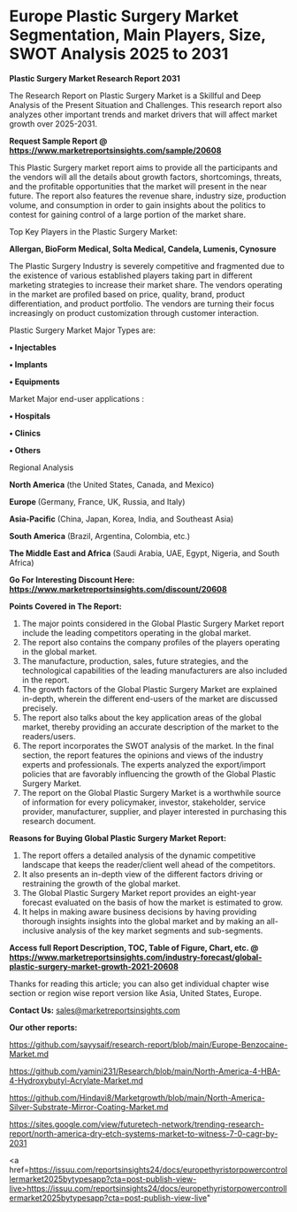 # Europe Plastic Surgery Market Segmentation, Main Players, Size, SWOT Analysis 2025 to 2031

<strong>Plastic Surgery Market Research Report 2031</strong>

The Research Report on Plastic Surgery Market is a Skillful and Deep Analysis of the Present Situation and Challenges. This research report also analyzes other important trends and market drivers that will affect market growth over 2025-2031.

<strong>Request Sample Report @ <a href=https://www.marketreportsinsights.com/sample/20608>https://www.marketreportsinsights.com/sample/20608</a></strong>

This Plastic Surgery market report aims to provide all the participants and the vendors will all the details about growth factors, shortcomings, threats, and the profitable opportunities that the market will present in the near future. The report also features the revenue share, industry size, production volume, and consumption in order to gain insights about the politics to contest for gaining control of a large portion of the market share.

Top Key Players in the Plastic Surgery Market:

<strong>Allergan, BioForm Medical, Solta Medical, Candela, Lumenis, Cynosure</strong>

The Plastic Surgery Industry is severely competitive and fragmented due to the existence of various established players taking part in different marketing strategies to increase their market share. The vendors operating in the market are profiled based on price, quality, brand, product differentiation, and product portfolio. The vendors are turning their focus increasingly on product customization through customer interaction.

Plastic Surgery Market Major Types are:

<strong>• Injectables

• Implants

• Equipments</strong>

Market Major end-user applications :

<strong>• Hospitals

• Clinics

• Others</strong>

Regional Analysis

</u><strong><b>North America</b></strong> (the United States, Canada, and Mexico)

<strong><b>Europe </b></strong>(Germany, France, UK, Russia, and Italy)

<strong><b>Asia-Pacific</b></strong> (China, Japan, Korea, India, and Southeast Asia)

<strong><b>South America</b></strong> (Brazil, Argentina, Colombia, etc.)

<strong><b>The Middle East and Africa</b></strong> (Saudi Arabia, UAE, Egypt, Nigeria, and South Africa)

<strong>Go For Interesting Discount Here: <a href=https://www.marketreportsinsights.com/discount/20608>https://www.marketreportsinsights.com/discount/20608</a></strong>

<strong>Points Covered in The Report:</strong>
<ol>
  <li>The major points considered in the Global Plastic Surgery Market report include the leading competitors operating in the global market.</li>
  <li>The report also contains the company profiles of the players operating in the global market.</li>
  <li>The manufacture, production, sales, future strategies, and the technological capabilities of the leading manufacturers are also included in the report.</li>
  <li>The growth factors of the Global Plastic Surgery Market are explained in-depth, wherein the different end-users of the market are discussed precisely.</li>
  <li>The report also talks about the key application areas of the global market, thereby providing an accurate description of the market to the readers/users.</li>
  <li>The report incorporates the SWOT analysis of the market. In the final section, the report features the opinions and views of the industry experts and professionals. The experts analyzed the export/import policies that are favorably influencing the growth of the Global Plastic Surgery Market.</li>
  <li>The report on the Global Plastic Surgery Market is a worthwhile source of information for every policymaker, investor, stakeholder, service provider, manufacturer, supplier, and player interested in purchasing this research document.</li>
</ol>
<strong>Reasons for Buying Global Plastic Surgery Market Report:</strong>

<ol>
  <li>The report offers a detailed analysis of the dynamic competitive landscape that keeps the reader/client well ahead of the competitors.</li>
  <li>It also presents an in-depth view of the different factors driving or restraining the growth of the global market.</li>
  <li>The Global Plastic Surgery Market report provides an eight-year forecast evaluated on the basis of how the market is estimated to grow.</li>
  <li>It helps in making aware business decisions by having providing thorough insights insights into the global market and by making an all-inclusive analysis of the key market segments and sub-segments.</li>
</ol>
<strong>Access full Report Description, TOC, Table of Figure, Chart, etc. @ <a href=https://www.marketreportsinsights.com/industry-forecast/global-plastic-surgery-market-growth-2021-20608>https://www.marketreportsinsights.com/industry-forecast/global-plastic-surgery-market-growth-2021-20608</a></strong>


Thanks for reading this article; you can also get individual chapter wise section or region wise report version like Asia, United States, Europe.

<strong>Contact Us:</strong>
sales@marketreportsinsights.com

<strong>Our other reports:</strong>

<a href=https://github.com/sayysaif/research-report/blob/main/Europe-Benzocaine-Market.md>https://github.com/sayysaif/research-report/blob/main/Europe-Benzocaine-Market.md</a>

<a href=https://github.com/yamini231/Research/blob/main/North-America-4-HBA-4-Hydroxybutyl-Acrylate-Market.md>https://github.com/yamini231/Research/blob/main/North-America-4-HBA-4-Hydroxybutyl-Acrylate-Market.md</a>

<a href=https://github.com/Hindavi8/Marketgrowth/blob/main/North-America-Silver-Substrate-Mirror-Coating-Market.md>https://github.com/Hindavi8/Marketgrowth/blob/main/North-America-Silver-Substrate-Mirror-Coating-Market.md</a>

<a href=https://sites.google.com/view/futuretech-network/trending-research-report/north-america-dry-etch-systems-market-to-witness-7-0-cagr-by-2031>https://sites.google.com/view/futuretech-network/trending-research-report/north-america-dry-etch-systems-market-to-witness-7-0-cagr-by-2031</a>

<a href=https://issuu.com/reportsinsights24/docs/europethyristorpowercontrollermarket2025bytypesapp?cta=post-publish-view-live>https://issuu.com/reportsinsights24/docs/europethyristorpowercontrollermarket2025bytypesapp?cta=post-publish-view-live</a>"
